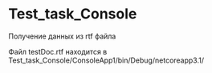 # Test_task_Console
Получение данных из rtf файла


Файл testDoc.rtf находится в Test_task_Console/ConsoleApp1/bin/Debug/netcoreapp3.1/
